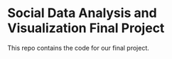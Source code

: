 # Social Data Analysis and Visualization Final Project
This repo contains the code for our final project.
